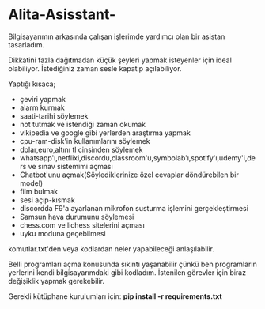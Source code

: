 # Alita-Asisstant-

Bilgisayarımın arkasında çalışan işlerimde yardımcı olan bir asistan tasarladım.

Dikkatini fazla dağıtmadan küçük şeyleri yapmak isteyenler için ideal olabiliyor. İstediğiniz zaman sesle kapatıp açılabiliyor.

Yaptığı kısaca; 
- çeviri yapmak
- alarm kurmak
- saati-tarihi söylemek
- not tutmak ve istendiği zaman okumak
- vikipedia ve google gibi yerlerden araştırma yapmak
- cpu-ram-disk'in kullanımlarını söylemek 
- dolar,euro,altını tl cinsinden söylemek
- whatsapp'ı,netflixi,discordu,classroom'u,symbolab'ı,spotify'ı,udemy'i,ders ve sınav sistemimi açması
- Chatbot'unu açmak(Söylediklerinize özel cevaplar döndürebilen bir model)
- film bulmak
- sesi açıp-kısmak
- discordda F9'a ayarlanan mikrofon susturma işlemini gerçekleştirmesi
- Samsun hava durumunu söylemesi
- chess.com ve lichess sitelerini açması
- uyku moduna geçebilmesi

komutlar.txt'den veya kodlardan neler yapabileceği anlaşılabilir.

Belli programları açma konusunda sıkıntı yaşanabilir çünkü ben programların yerlerini kendi bilgisayarımdaki gibi kodladım. İstenilen görevler için biraz değişiklik yapmak gerekebilir.

Gerekli kütüphane kurulumları için: 
**pip install -r requirements.txt** 

